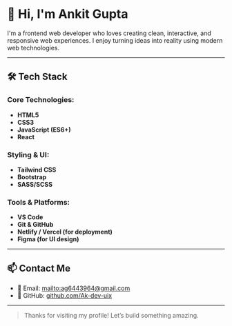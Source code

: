 # 👋 Hi, I'm Ankit Gupta

I'm a frontend web developer who loves creating clean, interactive, and responsive web experiences. I enjoy turning ideas into reality using modern web technologies.

---

## 🛠 Tech Stack

### Core Technologies:
- **HTML5**
- **CSS3**
- **JavaScript (ES6+)**
- **React**

### Styling & UI:
- **Tailwind CSS**
- **Bootstrap**
- **SASS/SCSS**

### Tools & Platforms:
- **VS Code**
- **Git & GitHub**
- **Netlify / Vercel (for deployment)**
- **Figma (for UI design)**

---

## 📫 Contact Me

- 📧 Email: [mailto:ag6443964@gmail.com](mailto:ag6443964@gmail.com)  
- 🐙 GitHub: [github.com/Ak-dev-uix](https://github.com/Ak-dev-uix)

---

> Thanks for visiting my profile! Let’s build something amazing.

